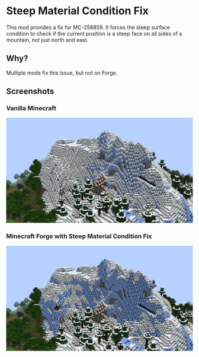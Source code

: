 # Steep Material Condition Fix
This mod provides a fix for MC-258859. It forces the steep surface condition to check if the current position is a steep face on all sides of a mountain, not just north and east.

## Why?
Multiple mods fix this issue, but not on Forge.

## Screenshots
### Vanilla Minecraft
![Vanilla](/screenshots/vanilla.png?raw=true "Vanilla")

### Minecraft Forge with Steep Material Condition Fix
![Steep Material Condition Fix](/screenshots/steep_material_condition_fix.png?raw=true "Steep Material Condition Fix")
